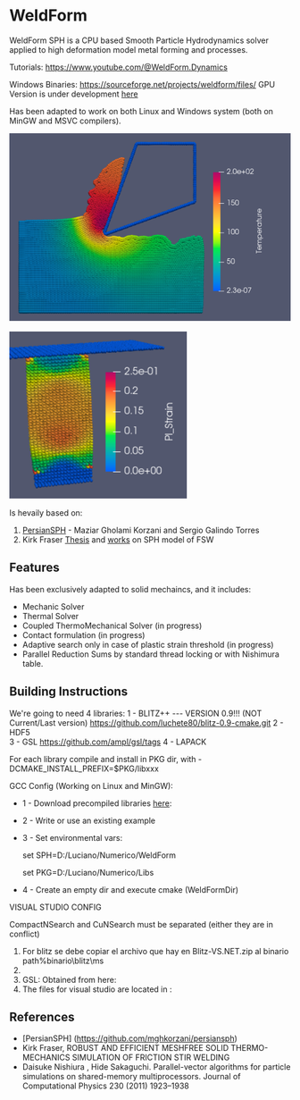 # WeldForm

WeldForm SPH is a CPU based Smooth Particle Hydrodynamics solver applied to high deformation model metal forming and processes.

Tutorials:
https://www.youtube.com/@WeldForm.Dynamics

Windows Binaries: https://sourceforge.net/projects/weldform/files/
GPU Version is under development [here](https://github.com/luchete80/WeldFormGPU)

Has been adapted to work on both Linux and Windows system (both on MinGW and MSVC compilers).

![alt text](https://github.com/luchete80/WeldForm/blob/master/met_form.png)

![alt text](https://github.com/luchete80/WeldForm/blob/master/compression.PNG)

Is hevaily based on: 

1) [PersianSPH](https://github.com/mghkorzani/persiansph) - Maziar Gholami Korzani and Sergio Galindo Torres
2) Kirk Fraser [Thesis](https://constellation.uqac.ca/4246/1/Fraser_uqac_0862D_10345.pdf) and [works](https://pdfs.semanticscholar.org/b09e/8c8023d56b130cc6fa5314cb66bce364df8e.pdf) on SPH model of FSW

## Features
Has been exclusively adapted to solid mechaincs, and it includes:

- Mechanic Solver
- Thermal Solver
- Coupled ThermoMechanical Solver (in progress)
- Contact formulation (in progress)
- Adaptive search only in case of plastic strain threshold (in progress)
- Parallel Reduction Sums by standard thread locking or with Nishimura table. 

## Building Instructions

We're going to need 4 libraries:
1 - BLITZ++   --- VERSION 0.9!!! (NOT Current/Last version) 	https://github.com/luchete80/blitz-0.9-cmake.git
2 - HDF5		
3 - GSL https://github.com/ampl/gsl/tags
4 - LAPACK

For each library compile and install in PKG dir, with -DCMAKE_INSTALL_PREFIX=$PKG/libxxx

GCC Config (Working on Linux and MinGW):
- 1 - Download precompiled libraries [here](https://drive.google.com/drive/folders/16FoY47D_TQOd_0Cb_1ltLr--S6OVOaSi?usp=sharing): 
- 2 - Write or use an existing example
- 3 - Set environmental vars:
   >>> 
   set SPH=D:/Luciano/Numerico/WeldForm
   
   set PKG=D:/Luciano/Numerico/Libs
   >>>

- 4 - Create an empty dir and execute cmake (WeldFormDir)


VISUAL STUDIO CONFIG

CompactNSearch and CuNSearch must be separated (either they are in conflict)

1)  For blitz se debe copiar el archivo que hay en Blitz-VS.NET.zip
    al binario path%binario\blitz\ms
2) 
3) GSL: Obtained from here: 
4) The files for visual studio are located in :


## References
 * [PersianSPH] (https://github.com/mghkorzani/persiansph)
 * Kirk Fraser, ROBUST AND EFFICIENT MESHFREE SOLID THERMO-MECHANICS SIMULATION OF FRICTION STIR WELDING
 * Daisuke Nishiura , Hide Sakaguchi. Parallel-vector algorithms for particle simulations on shared-memory multiprocessors. Journal of Computational Physics 230 (2011) 1923–1938
